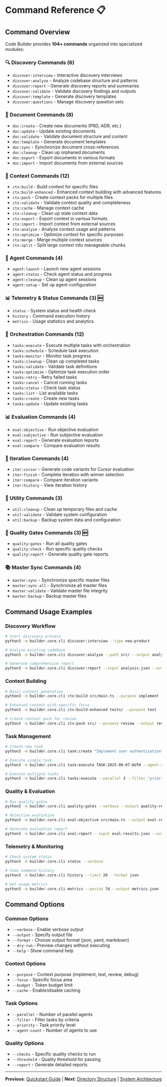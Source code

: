 # Command Reference 📋

## Command Overview

Code Builder provides **104+ commands** organized into specialized modules:

### 🔍 Discovery Commands (6)
- `discover:interview` - Interactive discovery interviews
- `discover:analyze` - Analyze codebase structure and patterns
- `discover:report` - Generate discovery reports and summaries
- `discover:validate` - Validate discovery findings and outputs
- `discover:template` - Generate discovery templates
- `discover:questions` - Manage discovery question sets

### 📝 Document Commands (8)
- `doc:create` - Create new documents (PRD, ADR, etc.)
- `doc:update` - Update existing documents
- `doc:validate` - Validate document structure and content
- `doc:template` - Generate document templates
- `doc:sync` - Synchronize document cross-references
- `doc:cleanup` - Clean up orphaned documents
- `doc:export` - Export documents in various formats
- `doc:import` - Import documents from external sources

### 🧠 Context Commands (12)
- `ctx:build` - Build context for specific files
- `ctx:build-enhanced` - Enhanced context building with advanced features
- `ctx:pack` - Create context packs for multiple files
- `ctx:validate` - Validate context quality and completeness
- `ctx:cache` - Manage context cache
- `ctx:cleanup` - Clean up stale context data
- `ctx:export` - Export context in various formats
- `ctx:import` - Import context from external sources
- `ctx:analyze` - Analyze context usage and patterns
- `ctx:optimize` - Optimize context for specific purposes
- `ctx:merge` - Merge multiple context sources
- `ctx:split` - Split large context into manageable chunks

### 🤖 Agent Commands (4)
- `agent:launch` - Launch new agent sessions
- `agent:status` - Check agent status and progress
- `agent:cleanup` - Clean up agent sessions
- `agent:setup` - Set up agent configuration

### 📊 Telemetry & Status Commands (3) 🆕
- `status` - System status and health check
- `history` - Command execution history
- `metrics` - Usage statistics and analytics

### 🎯 Orchestration Commands (12)
- `tasks:execute` - Execute multiple tasks with orchestration
- `tasks:schedule` - Schedule task execution
- `tasks:monitor` - Monitor task progress
- `tasks:cleanup` - Clean up completed tasks
- `tasks:validate` - Validate task definitions
- `tasks:optimize` - Optimize task execution order
- `tasks:retry` - Retry failed tasks
- `tasks:cancel` - Cancel running tasks
- `tasks:status` - Check task status
- `tasks:list` - List available tasks
- `tasks:create` - Create new tasks
- `tasks:update` - Update existing tasks

### 📊 Evaluation Commands (4)
- `eval:objective` - Run objective evaluation
- `eval:subjective` - Run subjective evaluation
- `eval:report` - Generate evaluation reports
- `eval:compare` - Compare evaluation results

### 🔄 Iteration Commands (4)
- `iter:cursor` - Generate code variants for Cursor evaluation
- `iter:finish` - Complete iteration with winner selection
- `iter:compare` - Compare iteration variants
- `iter:history` - View iteration history

### 🧹 Utility Commands (3)
- `util:cleanup` - Clean up temporary files and cache
- `util:validate` - Validate system configuration
- `util:backup` - Backup system data and configuration

### 🎯 Quality Gates Commands (3) 🆕
- `quality:gates` - Run all quality gates
- `quality:check` - Run specific quality checks
- `quality:report` - Generate quality gate reports

### 📚 Master Sync Commands (4)
- `master:sync` - Synchronize specific master files
- `master:sync-all` - Synchronize all master files
- `master:validate` - Validate master file integrity
- `master:backup` - Backup master files

## Command Usage Examples

### Discovery Workflow
```bash
# Start discovery process
python3 -m builder.core.cli discover:interview --type new-product

# Analyze existing codebase
python3 -m builder.core.cli discover:analyze --path src/ --output analysis.json

# Generate comprehensive report
python3 -m builder.core.cli discover:report --input analysis.json --output report.md
```

### Context Building
```bash
# Basic context generation
python3 -m builder.core.cli ctx:build src/main.ts --purpose implement

# Enhanced context with specific focus
python3 -m builder.core.cli ctx:build-enhanced tests/ --purpose test --focus unit

# Create context pack for review
python3 -m builder.core.cli ctx:pack src/ --purpose review --output review-pack.json
```

### Task Management
```bash
# Create new task
python3 -m builder.core.cli task:create "Implement user authentication" --priority high

# Execute single task
python3 -m builder.core.cli task:execute TASK-2025-09-07-AUTH --agent-count 2

# Execute multiple tasks
python3 -m builder.core.cli tasks:execute --parallel 3 --filter "priority:high"
```

### Quality & Evaluation
```bash
# Run quality gates
python3 -m builder.core.cli quality:gates --verbose --output quality-report.json

# Objective evaluation
python3 -m builder.core.cli eval:objective src/main.ts --output eval-results.json

# Generate evaluation report
python3 -m builder.core.cli eval:report --input eval-results.json --output report.md
```

### Telemetry & Monitoring
```bash
# Check system status
python3 -m builder.core.cli status --verbose

# View command history
python3 -m builder.core.cli history --limit 20 --format json

# Get usage metrics
python3 -m builder.core.cli metrics --period 7d --output metrics.json
```

## Command Options

### Common Options
- `--verbose` - Enable verbose output
- `--output` - Specify output file
- `--format` - Choose output format (json, yaml, markdown)
- `--dry-run` - Preview changes without executing
- `--help` - Show command help

### Context Options
- `--purpose` - Context purpose (implement, test, review, debug)
- `--focus` - Specific focus area
- `--budget` - Token budget limit
- `--cache` - Enable/disable caching

### Task Options
- `--parallel` - Number of parallel agents
- `--filter` - Filter tasks by criteria
- `--priority` - Task priority level
- `--agent-count` - Number of agents to use

### Quality Options
- `--checks` - Specific quality checks to run
- `--threshold` - Quality threshold for passing
- `--report` - Generate detailed reports

---

**Previous**: [Quickstart Guide](README-QUICKSTART.md) | **Next**: [Directory Structure](README-DIRECTORY.md) | [System Architecture](README-ARCHITECTURE.md)
